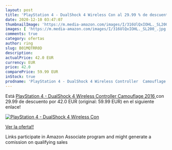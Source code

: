 ```yaml
---
layout: post
title: 'PlayStation 4 - DualShock 4 Wireless Con al 29.99 % de descuento'
date: 2020-12-10 03:47:07
thumbnailImage: 'https://m.media-amazon.com/images/I/316UlQxIOHL._SL200_.jpg'
images: [ 'https://m.media-amazon.com/images/I/316UlQxIOHL._SL200_.jpg' ]
comments: true
category: ofertas
author: ring
slug: B01MQTRR0D
description:
actualPrice: 42.0 EUR
currency: EUR
price: 42.0
comparePrice: 59.99 EUR
inStock: true
prodname: 'PlayStation 4 - DualShock 4 Wireless Controller  Camouflage  2016 '
---
```


Está [PlayStation 4 - DualShock 4 Wireless Controller  Camouflage  2016 ](https://www.amazon.de/dp/B01MQTRR0D/?tag=tolees0ca-21) con 29.99 de descuento por 42.0 EUR (original: 59.99 EUR) en el siguiente enlace!

[![PlayStation 4 - DualShock 4 Wireless Con](https://m.media-amazon.com/images/I/316UlQxIOHL._SL200_.jpg)](https://www.amazon.de/dp/B01MQTRR0D/?tag=tolees0ca-21)

[Ver la oferta!!](https://www.amazon.de/dp/B01MQTRR0D/?tag=tolees0ca-21)

Links participate in Amazon Associate program and might generate a comission on qualifying sales


